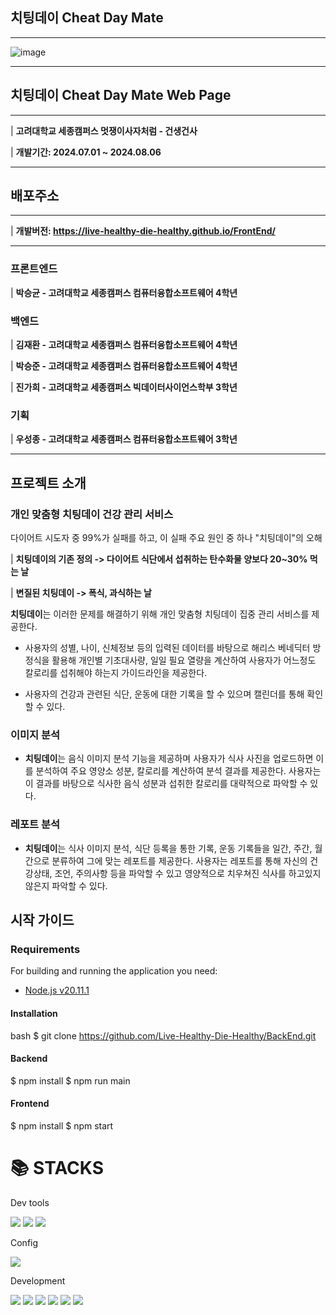 ## 치팅데이 Cheat Day Mate

-----------------------------

![image](https://github.com/user-attachments/assets/c0c3e1cd-d1d0-4ef3-bb47-531be17c3a02)

----------------------------

## 치팅데이 Cheat Day Mate Web Page

-----------------------------
| **고려대학교 세종캠퍼스 멋쟁이사자처럼 - 건생건사**

| **개발기간: 2024.07.01 ~ 2024.08.06**

------------------------------

## 배포주소

-------------------------------

| **개발버전: https://live-healthy-die-healthy.github.io/FrontEnd/**

--------------------------

### 프론트엔드

| **박승균 - 고려대학교 세종캠퍼스 컴퓨터융합소프트웨어 4학년**

### 백엔드

| **김재환 - 고려대학교 세종캠퍼스 컴퓨터융합소프트웨어 4학년**

| **박승준 - 고려대학교 세종캠퍼스 컴퓨터융합소프트웨어 4학년**

| **진가희 - 고려대학교 세종캠퍼스 빅데이터사이언스학부 3학년**

### 기획

| **우성종 - 고려대학교 세종캠퍼스 컴퓨터융합소프트웨어 3학년**

----------------------------------

## 프로젝트 소개

### 개인 맞춤형 치팅데이 건강 관리 서비스

다이어트 시도자 중 99%가 실패를 하고, 이 실패 주요 원인 중 하나 "치팅데이"의 오해

| **치팅데이의 기존 정의 -> 다이어트 식단에서 섭취하는 탄수화물 양보다 20~30% 먹는 날**

| **변질된 치팅데이 -> 폭식, 과식하는 날**

**치팅데이**는 이러한 문제를 해결하기 위해 개인 맞춤형 치팅데이 집중 관리 서비스를 제공한다.

- 사용자의 성별, 나이, 신체정보 등의 입력된 데이터를 바탕으로 해리스 베네딕터 방정식을 활용해 개인별 기초대사량, 일일 필요 열량을 계산하여 사용자가 어느정도 칼로리를 섭취해야 하는지 가이드라인을 제공한다.

- 사용자의 건강과 관련된 식단, 운동에 대한 기록을 할 수 있으며 캘린더를 통해 확인할 수 있다.

### 이미지 분석

- **치팅데이**는 음식 이미지 분석 기능을 제공하며 사용자가 식사 사진을 업로드하면 이를 분석하여 주요 영양소 성분, 칼로리를 계산하여 분석 결과를 제공한다. 사용자는 이 결과를 바탕으로 식사한 음식 성분과 섭취한 칼로리를 대략적으로 파악할 수 있다.

### 레포트 분석

- **치팅데이**는 식사 이미지 분석, 식단 등록을 통한 기록, 운동 기록들을 일간, 주간, 월간으로 분류하여 그에 맞는 레포트를 제공한다. 사용자는 레포트를 통해 자신의 건강상태, 조언, 주의사항 등을 파악할 수 있고 영양적으로 치우쳐진 식사를 하고있지 않은지 파악할 수 있다.



## 시작 가이드
### Requirements
For building and running the application you need:
- [Node.js v20.11.1](https://nodejs.org/en/blog/release/v20.11.1)

#### Installation
 bash
$ git clone https://github.com/Live-Healthy-Die-Healthy/BackEnd.git
#### Backend

$ npm install
$ npm run main
#### Frontend

$ npm install
$ npm start

<div align=left><h1>📚 STACKS</h1></div>

Dev tools
<div align=left> 
  <img src="https://img.shields.io/badge/visual studio code-339AF0?style=for-the-badge&logo=visual studio code&logoColor=white">
  <img src="https://img.shields.io/badge/github-181717?style=for-the-badge&logo=github&logoColor=white">
  <img src="https://img.shields.io/badge/git-F05032?style=for-the-badge&logo=git&logoColor=white">
  <br>
</div>

Config
<div align=left>
  <img src="https://img.shields.io/badge/NPM-%23CB3837.svg?style=for-the-badge&logo=npm&logoColor=white">
</div>

Development
<div align=left>
  <img src="https://img.shields.io/badge/javascript-F7DF1E?style=for-the-badge&logo=javascript&logoColor=black"> 
  <img src="https://img.shields.io/badge/react-61DAFB?style=for-the-badge&logo=react&logoColor=black"> 
  <img src="https://img.shields.io/badge/threejs-black?style=for-the-badge&logo=three.js&logoColor=white">
  <img src="https://img.shields.io/badge/node.js-339933?style=for-the-badge&logo=Node.js&logoColor=white">
  <img src="https://img.shields.io/badge/express-000000?style=for-the-badge&logo=express&logoColor=white">
  <img src="https://img.shields.io/badge/mariaDB-003545?style=for-the-badge&logo=mariaDB&logoColor=white"> 
</div>


